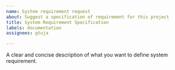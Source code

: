 ```yaml
---
name: System requirement request
about: Suggest a specification of requirement for this project
title: System Requirement Specification
labels: documentation
assignees: gtuja

---
```


A clear and concise description of what you want to define system requirement.
